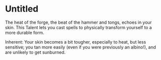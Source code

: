 # Untitled

The heat of the forge, the beat of the hammer and tongs, echoes in your skin. This Talent lets you cast spells to physically transform yourself to a more durable form.

Inherent: Your skin becomes a bit tougher, especially to heat, but less sensitive; you tan more easily (even if you were previously an albino!), and are unlikely to get sunburned.